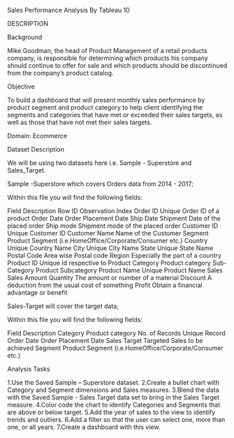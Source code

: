 Sales Performance Analysis By Tableau 10

DESCRIPTION

Background

Mike Goodman, the head of Product Management of a retail products company, is responsible for determining which products his company should continue to offer for sale and which products should be discontinued from the company’s product catalog.

Objective

To build a dashboard that will present monthly sales performance by product segment and product category to help client identifying the segments and categories that have met or exceeded their sales targets, as well as those that have not met their sales targets.

Domain: Ecommerce

Dataset Description

We will be using two datasets here i.e. Sample - Superstore and Sales_Target.

Sample -Superstore which covers Orders data from 2014 - 2017;

Within this file you will find the following fields:

Field Description Row ID Observation Index Order ID Unique Order ID of a product Order Date Order Placement Date Ship Date Shipment Date of the placed order Ship mode Shipment mode of the placed order Customer ID Unique Customer ID Customer Name Name of the Customer Segment Product Segment (i.e.HomeOffice/Corporate/Consumer etc.) Country Unique Country Name City Unique City Name State Unique State Name Postal Code Area wise Postal code Region Especially the part of a country Product ID Unique Id respective to Product Category Product category Sub-Category Product Subcategory Product Name Unique Product Name Sales Sales Amount Quantity The amount or number of a material Discount A deduction from the usual cost of something Profit Obtain a financial advantage or benefit

Sales-Target will cover the target data;

Within this file you will find the following fields:

Field Description Category Product category No. of Records Unique Record Order Date Order Placement Date Sales Target Targeted Sales to be achieved Segment Product Segment (i.e.HomeOffice/Corporate/Consumer etc.)

Analysis Tasks

1.Use the Saved Sample – Superstore dataset. 2.Create a bullet chart with Category and Segment dimensions and Sales measures. 3.Blend the data with the Saved Sample - Sales Target data set to bring in the Sales Target measure. 4.Color code the chart to identify Categories and Segments that are above or below target. 5.Add the year of sales to the view to identify trends and outliers. 6.Add a filter so that the user can select one, more than one, or all years. 7.Create a dashboard with this view.

